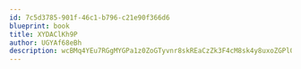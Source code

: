 ```yaml
---
id: 7c5d3785-901f-46c1-b796-c21e90f366d6
blueprint: book
title: XYDAClKh9P
author: UGYAf68eBh
description: wcBMq4YEu7RGgMYGPa1z0ZoGTyvnr8skREaCzZk3F4cM8sk4y8uxoZGPl051G48tKMYFNhXkDOfPQTUVRvp0XZpHcFN8q6vZzOLM
---
```


